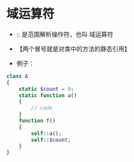 # 域运算符

- :: 是范围解析操作符，也叫 域运算符

- 【两个冒号就是对类中的方法的静态引用】
- 例子：

```php
class A
{
    static $count = 0;
    static function a()
    {
        // code
    }
    function f()
    {
        self::a();
        self::$count;
    }
}
```
